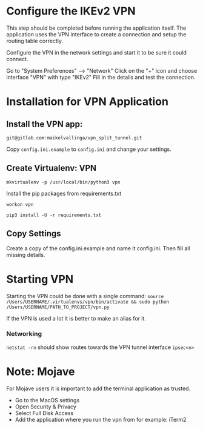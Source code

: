 # Configure the IKEv2 VPN
This step should be completed before running the application itself. The application uses the VPN interface to create a
connection and setup the routing table correctly.

Configure the VPN in the network settings and start it to be sure it could connect.

Go to "System Preferences" --> "Network" 
Click on the "+" icon and choose interface "VPN" with type "IKEv2"
Fill in the details and test the connection.


# Installation for VPN Application

## Install the VPN app:
`git@gitlab.com:maikelvallinga/vpn_split_tunnel.git`

Copy `config.ini.example` to `config.ini` and change your settings.

## Create Virtualenv: VPN

`mkvirtualenv -p /usr/local/bin/python3 vpn`

Install the pip packages from requirements.txt

`workon vpn`

`pip3 install -U -r requirements.txt`

## Copy Settings
Create a copy of the config.ini.example and name it config.ini. Then fill all missing details.

# Starting VPN
Starting the VPN could be done with a single command:
`source /Users/USERNAME/.virtualenvs/vpn/bin/activate && sudo python /Users/USERNAME/PATH_TO_PROJECT/vpn.py`

If the VPN is used a lot it is better to make an alias for it.

### Networking

`netstat -rn` should show routes towards the VPN tunnel interface `ipsec<n>`


# Note: Mojave

For Mojave users it is important to add the terminal application as trusted.

- Go to the MacOS settings
- Open Security & Privacy
- Select Full Disk Access
- Add the application where you run the vpn from for example: iTerm2
